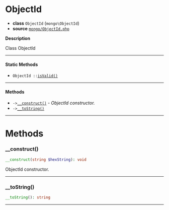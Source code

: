 # ObjectId

- **class** `ObjectId` (`mongo\ObjectId`)
- **source** [`mongo/ObjectId.php`](./src/main/resources/JPHP-INF/sdk/mongo/ObjectId.php)

**Description**

Class ObjectId

---

#### Static Methods

- `ObjectId ::`[`isValid()`](#method-isvalid)

---

#### Methods

- `->`[`__construct()`](#method-__construct) - _ObjectId constructor._
- `->`[`__toString()`](#method-__tostring)

---
# Methods

<a name="method-__construct"></a>

### __construct()
```php
__construct(string $hexString): void
```
ObjectId constructor.

---

<a name="method-__tostring"></a>

### __toString()
```php
__toString(): string
```

---
